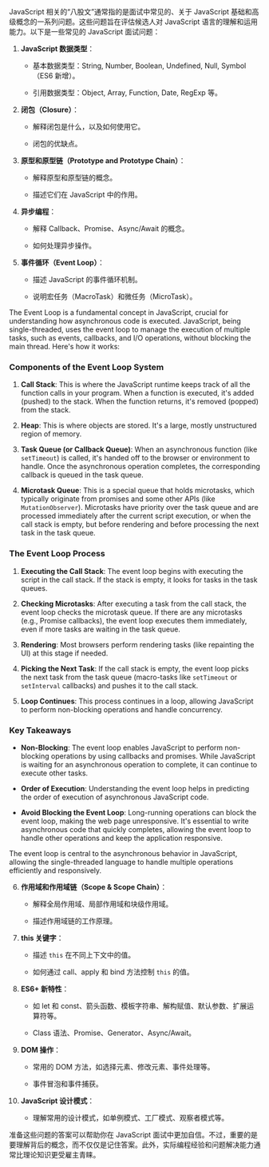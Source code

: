 JavaScript 相关的“八股文”通常指的是面试中常见的、关于 JavaScript 基础和高级概念的一系列问题。这些问题旨在评估候选人对 JavaScript 语言的理解和运用能力。以下是一些常见的 JavaScript 面试问题：



1. **JavaScript 数据类型**：

   - 基本数据类型：String, Number, Boolean, Undefined, Null, Symbol（ES6 新增）。

   - 引用数据类型：Object, Array, Function, Date, RegExp 等。



2. **闭包（Closure）**：

   - 解释闭包是什么，以及如何使用它。

   - 闭包的优缺点。



3. **原型和原型链（Prototype and Prototype Chain）**：

   - 解释原型和原型链的概念。

   - 描述它们在 JavaScript 中的作用。



4. **异步编程**：

   - 解释 Callback、Promise、Async/Await 的概念。

   - 如何处理异步操作。



5. **事件循环（Event Loop）**：

   - 描述 JavaScript 的事件循环机制。

   - 说明宏任务（MacroTask）和微任务（MicroTask）。

The Event Loop is a fundamental concept in JavaScript, crucial for understanding how asynchronous code is executed. JavaScript, being single-threaded, uses the event loop to manage the execution of multiple tasks, such as events, callbacks, and I/O operations, without blocking the main thread. Here's how it works:



### Components of the Event Loop System



1. **Call Stack**: This is where the JavaScript runtime keeps track of all the function calls in your program. When a function is executed, it's added (pushed) to the stack. When the function returns, it's removed (popped) from the stack.



2. **Heap**: This is where objects are stored. It's a large, mostly unstructured region of memory.



3. **Task Queue (or Callback Queue)**: When an asynchronous function (like `setTimeout`) is called, it's handed off to the browser or environment to handle. Once the asynchronous operation completes, the corresponding callback is queued in the task queue.



4. **Microtask Queue**: This is a special queue that holds microtasks, which typically originate from promises and some other APIs (like `MutationObserver`). Microtasks have priority over the task queue and are processed immediately after the current script execution, or when the call stack is empty, but before rendering and before processing the next task in the task queue.



### The Event Loop Process



1. **Executing the Call Stack**: The event loop begins with executing the script in the call stack. If the stack is empty, it looks for tasks in the task queues.



2. **Checking Microtasks**: After executing a task from the call stack, the event loop checks the microtask queue. If there are any microtasks (e.g., Promise callbacks), the event loop executes them immediately, even if more tasks are waiting in the task queue.



3. **Rendering**: Most browsers perform rendering tasks (like repainting the UI) at this stage if needed.



4. **Picking the Next Task**: If the call stack is empty, the event loop picks the next task from the task queue (macro-tasks like `setTimeout` or `setInterval` callbacks) and pushes it to the call stack.



5. **Loop Continues**: This process continues in a loop, allowing JavaScript to perform non-blocking operations and handle concurrency.



### Key Takeaways



- **Non-Blocking**: The event loop enables JavaScript to perform non-blocking operations by using callbacks and promises. While JavaScript is waiting for an asynchronous operation to complete, it can continue to execute other tasks.



- **Order of Execution**: Understanding the event loop helps in predicting the order of execution of asynchronous JavaScript code.



- **Avoid Blocking the Event Loop**: Long-running operations can block the event loop, making the web page unresponsive. It's essential to write asynchronous code that quickly completes, allowing the event loop to handle other operations and keep the application responsive.



The event loop is central to the asynchronous behavior in JavaScript, allowing the single-threaded language to handle multiple operations efficiently and responsively.





6. **作用域和作用域链（Scope & Scope Chain）**：

   - 解释全局作用域、局部作用域和块级作用域。

   - 描述作用域链的工作原理。



7. **this 关键字**：

   - 描述 `this` 在不同上下文中的值。

   - 如何通过 call、apply 和 bind 方法控制 `this` 的值。



8. **ES6+ 新特性**：

   - 如 let 和 const、箭头函数、模板字符串、解构赋值、默认参数、扩展运算符等。

   - Class 语法、Promise、Generator、Async/Await。



9. **DOM 操作**：

   - 常用的 DOM 方法，如选择元素、修改元素、事件处理等。

   - 事件冒泡和事件捕获。



10. **JavaScript 设计模式**：

    - 理解常用的设计模式，如单例模式、工厂模式、观察者模式等。



准备这些问题的答案可以帮助你在 JavaScript 面试中更加自信。不过，重要的是要理解背后的概念，而不仅仅是记住答案。此外，实际编程经验和问题解决能力通常比理论知识更受雇主青睐。